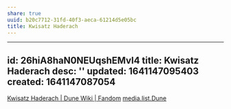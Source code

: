 ```yaml
---
share: true
uuid: b20c7712-31fd-40f3-aeca-61214d5e05bc
title: Kwisatz Haderach
---
```

---
id: 26hiA8haN0NEUqshEMvl4
title: Kwisatz Haderach
desc: ''
updated: 1641147095403
created: 1641147087054
---

[Kwisatz Haderach | Dune Wiki | Fandom](https://dune.fandom.com/wiki/Kwisatz_Haderach)
[media.list.Dune](/undefined)